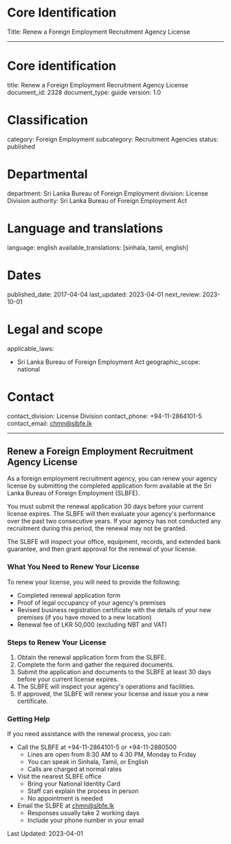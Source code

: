 # Core Identification
Title: Renew a Foreign Employment Recruitment Agency License

---
# Core identification
title: Renew a Foreign Employment Recruitment Agency License
document_id: 2328
document_type: guide
version: 1.0

# Classification
category: Foreign Employment
subcategory: Recruitment Agencies
status: published

# Departmental
department: Sri Lanka Bureau of Foreign Employment
division: License Division
authority: Sri Lanka Bureau of Foreign Employment Act

# Language and translations
language: english
available_translations: [sinhala, tamil, english]

# Dates
published_date: 2017-04-04
last_updated: 2023-04-01
next_review: 2023-10-01

# Legal and scope
applicable_laws:
 - Sri Lanka Bureau of Foreign Employment Act
geographic_scope: national

# Contact
contact_division: License Division
contact_phone: +94-11-2864101-5
contact_email: chmn@slbfe.lk

---

## Renew a Foreign Employment Recruitment Agency License

As a foreign employment recruitment agency, you can renew your agency license by submitting the completed application form available at the Sri Lanka Bureau of Foreign Employment (SLBFE). 

You must submit the renewal application 30 days before your current license expires. The SLBFE will then evaluate your agency's performance over the past two consecutive years. If your agency has not conducted any recruitment during this period, the renewal may not be granted.

The SLBFE will inspect your office, equipment, records, and extended bank guarantee, and then grant approval for the renewal of your license.

### What You Need to Renew Your License

To renew your license, you will need to provide the following:

- Completed renewal application form
- Proof of legal occupancy of your agency's premises
- Revised business registration certificate with the details of your new premises (if you have moved to a new location)
- Renewal fee of LKR 50,000 (excluding NBT and VAT)

### Steps to Renew Your License

1. Obtain the renewal application form from the SLBFE.
2. Complete the form and gather the required documents.
3. Submit the application and documents to the SLBFE at least 30 days before your current license expires.
4. The SLBFE will inspect your agency's operations and facilities.
5. If approved, the SLBFE will renew your license and issue you a new certificate.

### Getting Help

If you need assistance with the renewal process, you can:

- Call the SLBFE at +94-11-2864101-5 or +94-11-2880500
    - Lines are open from 8:30 AM to 4:30 PM, Monday to Friday
    - You can speak in Sinhala, Tamil, or English
    - Calls are charged at normal rates
- Visit the nearest SLBFE office
    - Bring your National Identity Card
    - Staff can explain the process in person
    - No appointment is needed
- Email the SLBFE at chmn@slbfe.lk
    - Responses usually take 2 working days
    - Include your phone number in your email

Last Updated: 2023-04-01